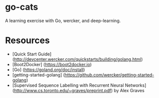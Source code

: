 # go-cats
A learning exercise with Go, wercker, and deep-learning.

# Resources
- [Quick Start Guide] (http://devcenter.wercker.com/quickstarts/building/golang.html)
- [Boot2Docker] (https://boot2docker.io)
- [Go] (https://goland.org/doc/install)
- [getting-started-golang] (https://github.com/wercker/getting-started-golang)
- [Supervised Sequence Labelling with Recurrent Neural Networks] (http://www.cs.toronto.edu/~graves/preprint.pdf) by Alex Graves

